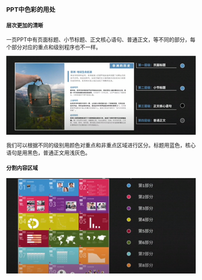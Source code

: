 ### PPT中色彩的用处

#### 层次更加的清晰

一页PPT中有页面标题、小节标题、正文核心语句、普通正文，等不同的部分，每个部分对应的重点和级别程序也不一样。

![image-20201030224628862](https://raw.githubusercontent.com/huxiaoning/img/master/20201030224630.png)

我们可以根据不同的级别用颜色对重点和非重点区域进行区分。标题用蓝色，核心语句是用黑色，普通正文用浅灰色。

#### 分割内容区域

![image-20201030225214327](https://raw.githubusercontent.com/huxiaoning/img/master/20201030225217.png)